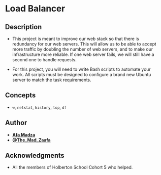 # Load Balancer

## Description

* This project is meant to improve our web stack so that there is redundancy for our web servers. This will allow us to be able to accept more traffic by doubling the number of web servers, and to make our infrastructure more reliable. If one web server fails, we will still have a second one to handle requests.

* For this project, you will need to write Bash scripts to automate your work. All scripts must be designed to configure a brand new Ubuntu server to match the task requirements.

## Concepts
* ``w``, ``netstat``, ``history``, ``top``, ``df``

## Author

* [**Afa Madza**](https://github.com/AfaMadza)
* [**@The_Mad_Zaafa**](https://twitter.com/The_Mad_Zaafa)

## Acknowledgments
* All the members of Holberton School Cohort 5 who helped.